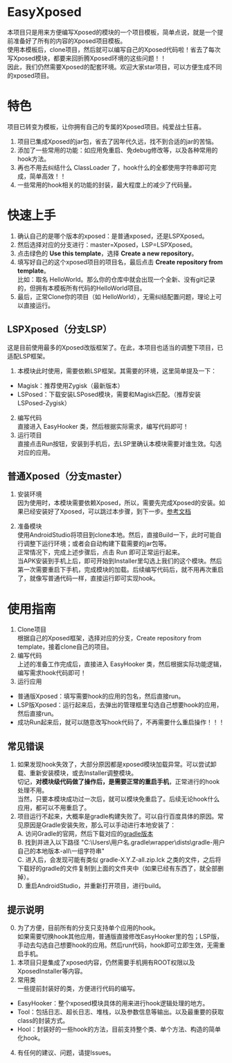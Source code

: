 # EasyXposed
本项目只是用来方便编写Xposed的模块的一个项目模板，简单点说，就是一个提前准备好了所有的内容的Xposed项目模板。  
使用本模板后，clone项目，然后就可以编写自己的Xposed代码啦！省去了每次写Xposed模块，都要来回折腾Xposed环境的这些问题！！  
因此，我们仍然需要Xposed的配套环境。欢迎大家star项目，可以方便生成不同的xposed项目。

# 特色
项目已转变为模板，让你拥有自己的专属的Xposed项目。纯爱战士狂喜。
1. 项目已集成Xposed的jar包，省去了因年代久远，找不到合适的jar的苦恼。
2. 添加了一些常用的功能：如应用免重启、免debug修改等，以及各种常用的hook方法。
3. 再也不用去纠结什么 ClassLoader 了，hook什么的全都使用字符串即可完成，简单高效！！
4. 一些常用的hook相关的功能的封装，最大程度上的减少了代码量。

# 快速上手
1. 确认自己的是哪个版本的xposed：是普通xposed，还是LSPXposed。
2. 然后选择对应的分支进行：master=Xposed，LSP=LSPXposed。
3. 点击绿色的 **Use this template**，选择 **Create a new repository**。
4. 填写好自己的这个xposed项目的项目名，最后点击 **Create repository from template**。  
比如：取名 HelloWorld。那么你的仓库中就会出现一个全新、没有git记录的，但拥有本模板所有代码的HelloWorld项目。
5. 最后，正常Clone你的项目（如 HelloWorld），无需纠结配置问题，理论上可以直接运行。

## LSPXposed（分支LSP）
这是目前使用最多的Xposed改版框架了。在此，本项目也适当的调整下项目，已适配LSP框架。
1. 本模块此时使用，需要依赖LSP框架。其需要的环境，这里简单提及一下：
- Magisk：推荐使用Zygisk（最新版本）
- LSPosed：下载安装LSPosed模块，需要和Magisk匹配。（推荐安装 LSPosed-Zygisk）
2. 编写代码  
直接进入 EasyHooker 类，然后根据实际需求，编写代码即可！
3. 运行项目  
直接点击Run按钮，安装到手机后，去LSP里确认本模块需要对谁生效。勾选对应的应用。

## 普通Xposed（分支master）
1. 安装环境  
因为使用时，本模块需要依赖Xposed，所以，需要先完成Xposed的安装。如果已经安装好了Xposed，可以跳过本步骤，到下一步。[参考文档](https://blog.csdn.net/qq_40194392/article/details/83013443)

2. 准备模块  
使用AndroidStudio将项目到clone本地。然后，直接Build一下，此时可能自行调整下运行环境；或者会自动构建下载需要的jar包等。  
正常情况下，完成上述步骤后，点击 Run 即可正常运行起来。  
当APK安装到手机上后，即可开始到Installer里勾选上我们的这个模块。然后第一次需要重启下手机，完成模块的加载。后续编写代码后，就不用再次重启了，就像写普通代码一样，直接运行即可实现hook。

# 使用指南
1. Clone项目  
根据自己的Xposed框架，选择对应的分支，Create repository from template，接着clone自己的项目。
2. 编写代码  
上述的准备工作完成后，直接进入 EasyHooker 类，然后根据实际功能逻辑，编写需求hook代码即可！
3. 运行应用
- 普通版Xposed：填写需要hook的应用的包名，然后直接run。
- LSP版Xposed：运行起来后，去弹出的管理框里勾选自己想要hook的应用，然后直接run。
- 成功Run起来后，就可以随意改写hook代码了，不再需要什么重启操作！！！

## 常见错误
1. 如果发现hook失效了，大部分原因都是xposed模块加载异常。可以尝试卸载、重新安装模块，或去Installer调整模块。  
切记，**对模块级代码做了操作后，是需要正常的重启手机**，正常进行的hook处理不用。  
当然，只要本模块成功过一次后，就可以模块免重启了。后续无论hook什么应用，都可以不用重启了。
3. 项目运行不起来，大概率是gradle构建失败了。可以自行百度具体的原因。常见原因是Gradle安装失败，那么可以手动进行本地安装了：  
  A. 访问Gradle的官网，然后下载对应的[gradle版本](https://gradle.org/releases)  
  B. 找到并进入以下路径 "C:\Users\用户名\.gradle\wrapper\dists\gradle-用户自己的本地版本-all\一组字符串\"  
  C. 进入后，会发现可能有类似 gradle-X.Y.Z-all.zip.lck 之类的文件，之后将下载好的gradle的文件复制到上面的文件夹中（如果已经有东西了，就全部删掉）。  
  D. 重启AndroidStudio，并重新打开项目，进行build。

## 提示说明
0. 为了方便，目前所有的分支只支持单个应用的hook。  
如果需要切换hook其他应用，普通版直接修改EasyHooker里的包；LSP版，手动去勾选自己想要hook的应用。然后run代码，hook即可立即生效，无需重启手机。
2. 本项目只是集成了xposed内容，仍然需要手机拥有ROOT权限以及XposedInstaller等内容。
3. 常用类  
一些提前封装好的类，方便进行代码的编写。
- EasyHooker：整个xposed模块具体的用来进行hook逻辑处理的地方。
- Tool：包括日志、超长日志、堆栈，以及参数信息等输出。以及最重要的获取class的封装方式。
- Hool：封装好的一些hook的方法，目前支持整个类、单个方法、构造的简单化hook。
4. 有任何的建议、问题，请提Issues。
